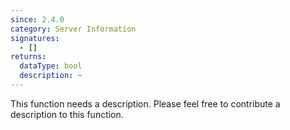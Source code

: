 ```yaml
---
since: 2.4.0
category: Server Information
signatures:
  - []
returns:
  dataType: bool
  description: ~
---
```


This function needs a description. Please feel free to contribute a description to this function.
